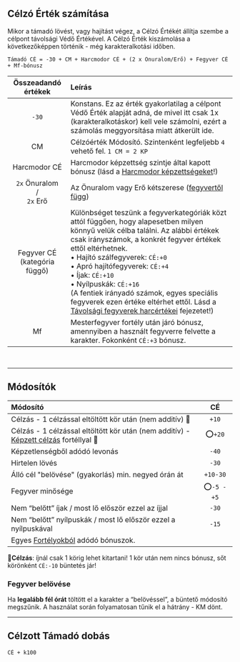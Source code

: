 ## Célzó Érték számítása

Mikor a támadó lövést, vagy hajítást végez, a Célzó Értékét állítja szembe a célpont távolsági Védő Értékével. A Célzó Érték kiszámolása a következőképpen történik - még karakteralkotási időben.

```
Támadó CÉ = -30 + CM + Harcmodor CÉ + (2 x Önuralom/Erő) + Fegyver CÉ + Mf-bónusz
```

|     **Összeadandó értékek**     | **Leírás**                                                                                                                                                                                                                                                                                                                                                                                                                                                                                                        |
| :-----------------------------: | :---------------------------------------------------------------------------------------------------------------------------------------------------------------------------------------------------------------------------------------------------------------------------------------------------------------------------------------------------------------------------------------------------------------------------------------------------------------------------------------------------------------- |
|              `-30`              | Konstans. Ez az érték gyakorlatilag a célpont Védő Érték alapját adná, de mivel itt csak 1x (karakteralkotáskor) kell vele számolni, ezért a számolás meggyorsítása miatt átkerült ide.                                                                                                                                                                                                                                                                                                                           |
|               CM                | Célzóérték Módosító. Szintenként legfeljebb `4` vehető fel. `1 CM = 2 KP`                                                                                                                                                                                                                                                                                                                                                                                                                                         |
|          Harcmodor CÉ           | Harcmodor képzettség szintje által kapott bónusz (lásd a [Harcmodor képzettségeket](062_02_harcmodor_kepzettsegek.md#harcmodor-képzettségek)!)                                                                                                                                                                                                                                                                                                                                                                    |
| `2x` Önuralom<br>/<br> `2x` Erő | Az Önuralom vagy Erő kétszerese ([fegyvertől függ](#er%C5%91b%C5%91l--%C3%BCgyess%C3%A9gb%C5%91l-forgatott-fegyverek))                                                                                                                                                                                                                                                                                                                                                                                            |
| Fegyver CÉ<br>(kategória függő) | Különbséget teszünk a fegyverkategóriák közt attól függően, hogy alapesetben milyen könnyű velük célba találni. Az alábbi értékek csak irányszámok, a konkrét fegyver értékek ettől eltérhetnek.<br> • Hajító szálfegyverek: `CÉ:+0`<br> • Apró hajítófegyverek: `CÉ:+4`<br> • Íjak: `CÉ:+10`<br> • Nyílpuskák: `CÉ:+16`<br> (A fentiek irányadó számok, egyes speciális fegyverek ezen értéke eltérhet ettől. Lásd a [Távolsági fegyverek harcértékei](067_fegyverek.md#hajítófegyverek-harcértékei) fejezetet!) |
|               Mf                | Mesterfegyver fortély után járó bónusz, amennyiben a használt fegyverre felvette a karakter. Fokonként `CÉ:+3` bónusz.                                                                                                                                                                                                                                                                                                                                                                                            |

<br />

---
## Módosítók

| Módosító                                                                                                                  |   **CÉ**    |
|:------------------------------------------------------------------------------------------------------------------------- |:-----------:|
| Célzás - 1 célzással eltöltött kör után (nem additív) 🔆                                                                  |    `+10`    |
| Célzás - 1 célzással eltöltött kör után (nem additív) - [Képzett célzás](fortelyok.harci/kepzett_celzas.md) fortéllyal 🔆 |   ⭕`+20`   |
| Képzetlenségből adódó levonás                                                                                             |    `-40`    |
| Hirtelen lövés                                                                                                            |    `-30`    |
| Álló cél "belövése" (gyakorlás) min. negyed órán át                                                                       |  `+10-30`   |
| Fegyver minősége                                                                                                          | ⭕`-5 - +5` |
| Nem “belőtt” íjak  / most lő először ezzel az íjjal                                                                       |    `-30`    |
| Nem “belőtt” nyílpuskák / most lő először ezzel a nyílpuskával                                                            |    `-15`    |
| Egyes [Fortélyokból](#fort%C3%A9lyok---t%C3%A1vols%C3%A1gi-harc) adódó bónuszok.                                          |             |




🔆**Célzás**: íjnál csak 1 körig lehet kitartani! 1 kör után nem nincs bónusz, sőt körönként `CÉ:-10` büntetés jár!

### Fegyver belövése

Ha **legalább fél órát** töltött el a karakter a “belövéssel”,  a büntető módosító megszűnik. A használat során folyamatosan tűnik el a hátrány - KM dönt.

---
## Célzott Támadó dobás

```
CÉ + k100
```

